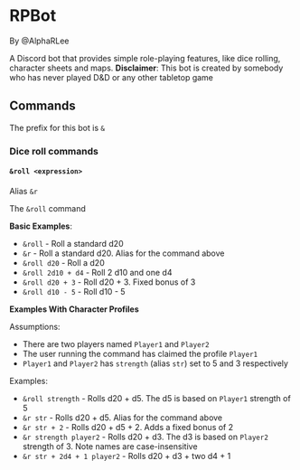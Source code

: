 # RPBot
By @AlphaRLee

A Discord bot that provides simple role-playing features, like dice rolling, character sheets and maps.
**Disclaimer**: This bot is created by somebody who has never played D&D or any other tabletop game

## Commands
The prefix for this bot is `&`

### Dice roll commands
#### `&roll <expression>`
Alias `&r`

The `&roll` command

**Basic Examples**:
* `&roll` - Roll a standard d20
* `&r` - Roll a standard d20. Alias for the command above
* `&roll d20` - Roll a d20
* `&roll 2d10 + d4` - Roll 2 d10 and one d4
* `&roll d20 + 3` - Roll d20 + 3. Fixed bonus of 3
* `&roll d10 - 5` - Roll d10 - 5

**Examples With Character Profiles**

Assumptions:
* There are two players named `Player1` and `Player2`  
* The user running the command has claimed the profile `Player1`
* `Player1` and `Player2` has `strength` (alias `str`) set to 5 and 3 respectively

Examples:
* `&roll strength` - Rolls d20 + d5. The d5 is based on `Player1` strength of 5
* `&r str` - Rolls d20 + d5. Alias for the command above
* `&r str + 2` - Rolls d20 + d5 + 2. Adds a fixed bonus of 2
* `&r strength player2` - Rolls d20 + d3. The d3 is based on `Player2` strength of 3. Note names are case-insensitive
* `&r str + 2d4 + 1 player2` - Rolls d20 + d3 + two d4 + 1